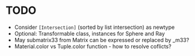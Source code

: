 # TODO

* Consider `[Intersection]` (sorted by list intersection) as newtype
* Optional: Transformable class, instances for Sphere and Ray
* May submatrix33 from Matrix can be expressed or replaced by _m33?
* Material.color vs Tuple.color function - how to resolve coflicts?
